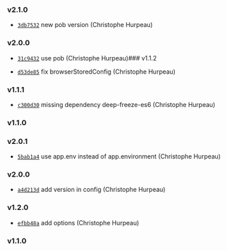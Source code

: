 ### v2.1.0

- [`3db7532`](https://github.com/alpjs/alp-config/commit/3db7532f26f4b865bcb803701a88e00f7734eb01) new pob version (Christophe Hurpeau)

### v2.0.0

- [`31c9432`](https://github.com/alpjs/alp-config/commit/31c9432046eb10fa6437e7fc86fbd95a3becd331) use pob (Christophe Hurpeau)### v1.1.2

- [`d53de85`](https://github.com/alpjs/alp-config/commit/d53de85681a276e9aefcb2556bc0bb9d0dbd2322) fix browserStoredConfig (Christophe Hurpeau)


### v1.1.1

- [`c300d30`](https://github.com/alpjs/alp-config/commit/c300d30fff793e32faf39911224f023ac5830f2e) missing dependency deep-freeze-es6 (Christophe Hurpeau)

### v1.1.0



### v2.0.1

- [`5bab1a4`](https://github.com/alpjs/auk-config/commit/5bab1a494d50cc046feea7b79899ea773f6807e9) use app.env instead of app.environment (Christophe Hurpeau)

### v2.0.0

- [`a4d213d`](https://github.com/alpjs/auk-config/commit/a4d213de6b8efeb96445febee2cec1cec859a5c9) add version in config (Christophe Hurpeau)

### v1.2.0

- [`efbb48a`](https://github.com/alpjs/auk-config/commit/efbb48a195b181be2f6782adfbb900fee0f0b50c) add options (Christophe Hurpeau)

### v1.1.0



